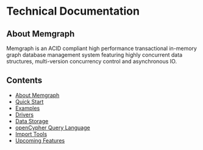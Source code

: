 # Technical Documentation

## About Memgraph

Memgraph is an ACID compliant high performance transactional in-memory graph
database management system featuring highly concurrent
data structures, multi-version concurrency control and asynchronous IO.

[//]: # (When adding a new documentation file, please add it to the list)

## Contents

  * [About Memgraph](#about-memgraph)
  * [Quick Start](quick-start.md)
  * [Examples](examples.md)
  * [Drivers](drivers.md)
  * [Data Storage](storage.md)
  * [openCypher Query Language](open-cypher.md)
  * [Import Tools](import-tools.md)
  * [Upcoming Features](upcoming-features.md)

[//]: # (Nothing should go below the contents section)
